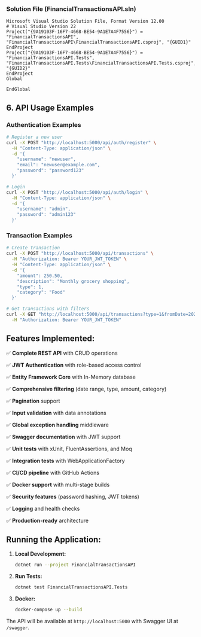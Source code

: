 ﻿ ### Solution File (FinancialTransactionsAPI.sln)
```
Microsoft Visual Studio Solution File, Format Version 12.00
# Visual Studio Version 22
Project("{9A19103F-16F7-4668-BE54-9A1E7A4F7556}") = "FinancialTransactionsAPI", "FinancialTransactionsAPI\FinancialTransactionsAPI.csproj", "{GUID1}"
EndProject
Project("{9A19103F-16F7-4668-BE54-9A1E7A4F7556}") = "FinancialTransactionsAPI.Tests", "FinancialTransactionsAPI.Tests\FinancialTransactionsAPI.Tests.csproj", "{GUID2}"
EndProject
Global

EndGlobal
```

## 6. API Usage Examples

### Authentication Examples
```bash
# Register a new user
curl -X POST "http://localhost:5000/api/auth/register" \
  -H "Content-Type: application/json" \
  -d '{
    "username": "newuser",
    "email": "newuser@example.com",
    "password": "password123"
  }'

# Login
curl -X POST "http://localhost:5000/api/auth/login" \
  -H "Content-Type: application/json" \
  -d '{
    "username": "admin",
    "password": "admin123"
  }'
```

### Transaction Examples
```bash
# Create transaction
curl -X POST "http://localhost:5000/api/transactions" \
  -H "Authorization: Bearer YOUR_JWT_TOKEN" \
  -H "Content-Type: application/json" \
  -d '{
    "amount": 250.50,
    "description": "Monthly grocery shopping",
    "type": 1,
    "category": "Food"
  }'

# Get transactions with filters
curl -X GET "http://localhost:5000/api/transactions?type=1&fromDate=2024-01-01&toDate=2024-12-31&page=1&pageSize=10" \
  -H "Authorization: Bearer YOUR_JWT_TOKEN"
```

## Features Implemented:

✅ **Complete REST API** with CRUD operations

✅ **JWT Authentication** with role-based access control

✅ **Entity Framework Core** with In-Memory database

✅ **Comprehensive filtering** (date range, type, amount, category)

✅ **Pagination** support

✅ **Input validation** with data annotations

✅ **Global exception handling** middleware

✅ **Swagger documentation** with JWT support

✅ **Unit tests** with xUnit, FluentAssertions, and Moq

✅ **Integration tests** with WebApplicationFactory

✅ **CI/CD pipeline** with GitHub Actions

✅ **Docker support** with multi-stage builds

✅ **Security features** (password hashing, JWT tokens)

✅ **Logging** and health checks

✅ **Production-ready** architecture

## Running the Application:

1. **Local Development:**
   ```bash
   dotnet run --project FinancialTransactionsAPI
   ```

2. **Run Tests:**
   ```bash
   dotnet test FinancialTransactionsAPI.Tests
   ```

3. **Docker:**
   ```bash
   docker-compose up --build
   ```

The API will be available at `http://localhost:5000` with Swagger UI at `/swagger`.
